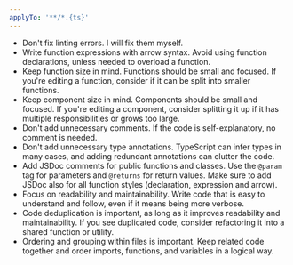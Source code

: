 ```yaml
---
applyTo: '**/*.{ts}'
---
```

- Don't fix linting errors. I will fix them myself.
- Write function expressions with arrow syntax. Avoid using function declarations, unless needed to overload a function.
- Keep function size in mind. Functions should be small and focused. If you're editing a function, consider if it can be split into smaller functions.
- Keep component size in mind. Components should be small and focused. If you're editing a component, consider splitting it up if it has multiple responsibilities or grows too large.
- Don't add unnecessary comments. If the code is self-explanatory, no comment is needed.
- Don't add unnecessary type annotations. TypeScript can infer types in many cases, and adding redundant annotations can clutter the code.
- Add JSDoc comments for public functions and classes. Use the `@param` tag for parameters and `@returns` for return values. Make sure to add JSDoc also for all function styles (declaration, expression and arrow).
- Focus on readability and maintainability. Write code that is easy to understand and follow, even if it means being more verbose.
- Code deduplication is important, as long as it improves readability and maintainability. If you see duplicated code, consider refactoring it into a shared function or utility.
- Ordering and grouping within files is important. Keep related code together and order imports, functions, and variables in a logical way.
